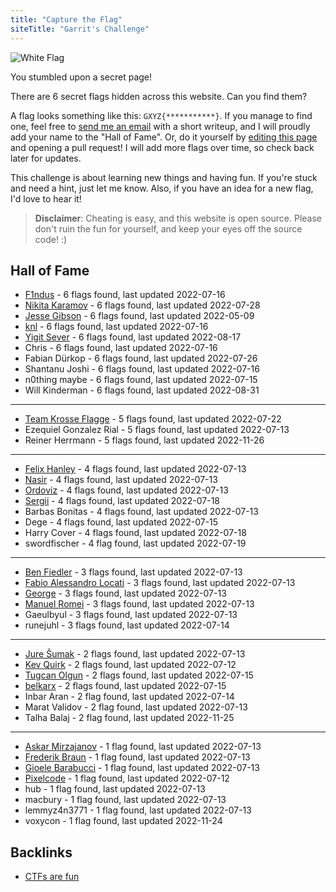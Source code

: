 ```yaml
---
title: "Capture the Flag"
siteTitle: "Garrit's Challenge"
---
```


![White Flag](/assets/white_flag.png)

You stumbled upon a secret page!

There are 6 secret flags hidden across this website. Can you find them?

A flag looks something like this: `GXYZ{***********}`. If you manage to find
one, feel free to [send me an email](/contact) with a short writeup, and I will
proudly add your name to the "Hall of Fame". Or, do it yourself by 
[editing this page](https://github.com/garritfra/garrit.xyz/edit/main/content/ctf.md)
and opening a pull request! I will add more flags over time, so check back later
for updates.

This challenge is about learning new things and having fun. If you're stuck and
need a hint, just let me know. Also, if you have an idea for a new flag, I'd
love to hear it!

> **Disclaimer**: Cheating is easy, and this website is open source. Please
> don't ruin the fun for yourself, and keep your eyes off the source code! :)

## Hall of Fame

- [F1ndus](https://f1ndus.de/) - 6 flags found, last updated 2022-07-16
- [Nikita Karamov](https://www.kytta.dev/) - 6 flags found, last updated 2022-07-28
- [Jesse Gibson](https://psychollama.io/) - 6 flags found, last updated 2022-05-09
- [knl](https://lobste.rs/u/knl) - 6 flags found, last updated 2022-07-16
- [Yigit Sever](https://yigitsever.com) - 6 flags found, last updated 2022-08-17
- Chris - 6 flags found, last updated 2022-07-16
- Fabian Dürkop - 6 flags found, last updated 2022-07-26
- Shantanu Joshi - 6 flags found, last updated 2022-07-16
- n0thing maybe - 6 flags found, last updated 2022-07-15
- Will Kinderman - 6 flags found, last updated 2022-08-31

---

- [Team Krosse Flagge](https://ctftime.org/team/82581) - 5 flags found, last updated 2022-07-22
- Ezequiel Gonzalez Rial - 5 flags found, last updated 2022-07-13
- Reiner Herrmann - 5 flags found, last updated 2022-11-26

---

- [Felix Hanley](https://felixhanley.info) - 4 flags found, last updated 2022-07-13
- [Nasir](https://lobste.rs/u/thesnarky1) - 4 flags found, last updated 2022-07-13
- [Ordoviz](https://fosstodon.org/@Ordoviz) - 4 flags found, last updated 2022-07-13
- [Sergii](https://www.linkedin.com/in/serhiy-m-618020107/) - 4 flags found, last updated 2022-07-18
- Barbas Bonitas - 4 flags found, last updated 2022-07-13
- Dege - 4 flags found, last updated 2022-07-15
- Harry Cover - 4 flags found, last updated 2022-07-18
- swordfischer - 4 flag found, last updated 2022-07-19

---

- [Ben Fiedler](https://3fx.ch) - 3 flags found, last updated 2022-07-13
- [Fabio Alessandro Locati](https://fale.io) - 3 flags found, last updated 2022-07-13
- [George](https://fosstodon.org/@george_) - 3 flags found, last updated 2022-07-13
- [Manuel Romei](https://fosstodon/@kriive) - 3 flags found, last updated 2022-07-13
- Gaeulbyul - 3 flags found, last updated 2022-07-13
- runejuhl - 3 flags found, last updated 2022-07-14

---

- [Jure Šumak](https://jsumak.github.io/about/) - 2 flags found, last updated 2022-07-13
- [Kev Quirk](https://kevq.uk/) - 2 flags found, last updated 2022-07-12
- [Tugcan Olgun](https://tugcan.net/) - 2 flags found, last updated 2022-07-15
- [belkarx](https://belkarx.github.io) - 2 flags found, last updated 2022-07-15
- Inbar Aran - 2 flag found, last updated 2022-07-14
- Marat Validov - 2 flag found, last updated 2022-07-13
- Talha Balaj - 2 flag found, last updated 2022-11-25

---

- [Askar Mirzajanov](https://t.me/gmmdt) - 1 flag found, last updated 2022-07-13
- [Frederik Braun](https://frederik-braun.com/) - 1 flag found, last updated 2022-07-13
- [Gioele Barabucci](https://gioele.io/) - 1 flag found, last updated 2022-07-13
- [Pixelcode](https://social.tchncs.de/@pixelcode) - 1 flag found, last updated 2022-07-12
- hub - 1 flag found, last updated 2022-07-13
- macbury - 1 flag found, last updated 2022-07-13
- lemmyz4n3771 - 1 flag found, last updated 2022-07-13
- voxycon - 1 flag found, last updated 2022-11-24

## Backlinks

- [CTFs are fun](https://sergiiwrites.online/2022/09/12/ctfs-are-fun.html)
